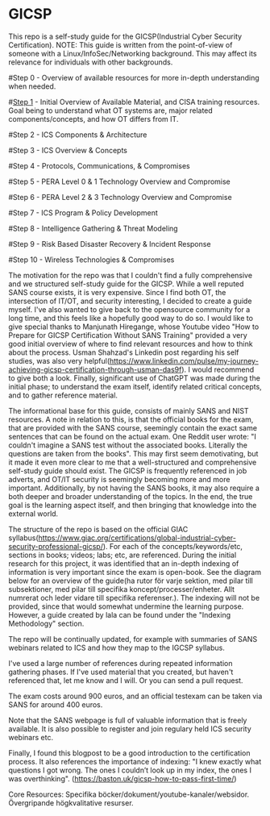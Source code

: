 # GICSP

This repo is a self-study guide for the GICSP(Industrial Cyber Security Certification).
NOTE: This guide is written from the point-of-view of someone with a Linux/InfoSec/Networking background. This may affect its relevance for individuals with other backgrounds.

#Step 0 - Overview of available resources for more in-depth understanding when needed.

#[Step 1](https://github.com/antonw-88/GICSP/tree/main/intro-stage) - Initial Overview of Available Material, and CISA training resources. Goal being to understand what OT systems are, major related components/concepts, and how OT differs from IT.

#Step 2 - ICS Components & Architecture

#Step 3 - ICS Overview & Concepts

#Step 4 - Protocols, Communications, & Compromises

#Step 5 - PERA Level 0 & 1 Technology Overview and Compromise

#Step 6 - PERA Level 2 & 3 Technology Overview and Compromise

#Step 7 - ICS Program & Policy Development

#Step 8 - Intelligence Gathering & Threat Modeling

#Step 9 - Risk Based Disaster Recovery & Incident Response

#Step 10 - Wireless Technologies & Compromises

The motivation for the repo was that I couldn't find a fully comprehensive and we structured self-study guide for the GICSP. While a well reputed SANS course exists, it is very expensive. Since I find both OT, the intersection of IT/OT, and security interesting, I decided to create a guide myself. I've also wanted to give back to the opensource community for a long time, and this feels like a hopefully good way to do so. I would like to give special thanks to Manjunath Hiregange, whose Youtube video "How to Prepare for GICSP Certification Without SANS Training" provided a very good initial overview of where to find relevant resources and how to think about the process. Usman Shahzad's Linkedin post regarding his self studies, was also very helpful(https://www.linkedin.com/pulse/my-journey-achieving-gicsp-certification-through-usman-das9f). I would recommend to give both a look. Finally, significant use of ChatGPT was made during the initial phase; to understand the exam itself, identify related critical concepts, and to gather reference material. 

The informational base for this guide, consists of mainly SANS and NIST resources. A note in relation to this, is that the official books for the exam, that are provided with the SANS course, seemingly contain the exact same sentences that can be found on the actual exam. One Reddit user wrote: "I couldn't imagine a SANS test without the associated books. Literally the questions are taken from the books". This may first seem demotivating, but it made it even more clear to me that a well-structured and comprehensive self-study guide should exist. The GICSP is frequently referenced in job adverts, and OT/IT security is seemingly becoming more and more important. Additionally, by not having the SANS books, it may also require a both deeper and broader understanding of the topics. In the end, the true goal is the learning aspect itself, and then bringing that knowledge into the external world.

The structure of the repo is based on the official GIAC syllabus(https://www.giac.org/certifications/global-industrial-cyber-security-professional-gicsp/). For each of the concepts/keywords/etc, sections in books; videos; labs; etc, are referenced. During the initial research for this project, it was identified that an in-depth indexing of information is very important since the exam is open-book. See the diagram below for an overview of the guide(ha rutor för varje sektion, med pilar till subsektioner, med pilar till specifika koncept/processer/enheter. Allt numrerat och leder vidare till specifika referenser.). The indexing will not be provided, since that would somewhat undermine the learning purpose. However, a guide created by lala can be found under the "Indexing Methodology" section.

The repo will be continually updated, for example with summaries of SANS webinars related to ICS and how they map to the IGCSP syllabus. 

I've used a large number of references during repeated information gathering phases. If I've used material that you created, but haven't referenced that, let me know and I will. Or you can send a pull request.

The exam costs around 900 euros, and an official testexam can be taken via SANS for around 400 euros.

Note that the SANS webpage is full of valuable information that is freely available. It is also possible to register and join regulary held ICS security webinars etc.

Finally, I found this blogpost to be a good introduction to the certification process. It also references the importance of indexing: "I knew exactly what questions I got wrong. The ones I couldn’t look up in my index, the ones I was overthinking". (https://baston.uk/gicsp-how-to-pass-first-time/)

Core Resources:
Specifika böcker/dokument/youtube-kanaler/websidor. Övergripande högkvalitative resurser.
